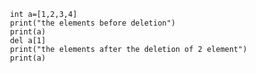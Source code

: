      int a=[1,2,3,4]
     print("the elements before deletion")
     print(a)
     del a[1]
     print("the elements after the deletion of 2 element")
     print(a)
